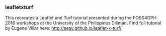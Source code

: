 ### leafletxturf
This recreates a Leaflet and Turf tutorial presented during the FOSS4GPH 2016 workshops at the University of the Philippines Diliman.
Find full tutorial by Eugene Villar here: http://seav.github.io/leaflet-x-turf/
